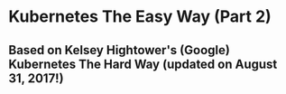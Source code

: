 Kubernetes The Easy Way (Part 2)
=============

Based on Kelsey Hightower's (Google) Kubernetes The Hard Way (updated on August 31, 2017!)
-------------
